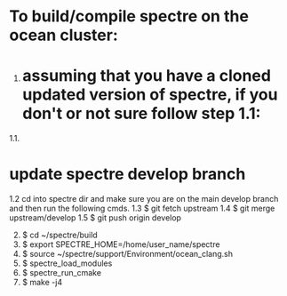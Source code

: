 # To build/compile spectre on the ocean cluster:
1. # assuming that you have a cloned updated version of spectre, if you don't or not sure follow step 1.1:
1.1. 
# update spectre develop branch
1.2 cd into spectre dir and make sure you are on the main develop branch and then run the following cmds.
1.3 $ git fetch upstream
1.4 $ git merge upstream/develop
1.5 $ git push origin develop

2. $ cd ~/spectre/build
3. $ export SPECTRE_HOME=/home/user_name/spectre
4. $ source ~/spectre/support/Environment/ocean_clang.sh
5. $ spectre_load_modules
6. $ spectre_run_cmake
7. $ make -j4
